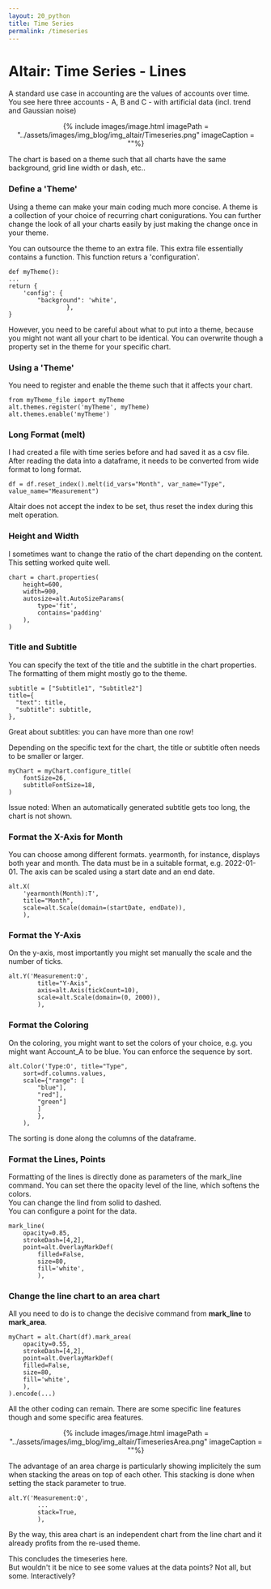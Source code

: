 ```yaml
---
layout: 20_python
title: Time Series
permalink: /timeseries
---
```


# Altair: Time Series - Lines

A standard use case in accounting are the values of accounts over time. You see here three accounts - A, B and C - with artificial data (incl. trend and Gaussian noise)

<center>
{% include images/image.html imagePath = "../assets/images/img_blog/img_altair/Timeseries.png" imageCaption =  ""%}
</center>

The chart is based on a theme such that all charts have the same background, grid line width or dash, etc..


### Define a 'Theme'

Using a theme can make your main coding much more concise. A theme is a collection of your choice of recurring chart conigurations.
You can further change the look of all your charts easily by just making the change once in your theme.

You can outsource the theme to an extra file. 
This extra file essentially contains a function. This function returs a 'configuration'. 

>
    def myTheme():
    ...
    return {
        'config': {
            "background": 'white', 
                    },
    }

However, you need to be careful about what to put into a theme, because you might not want all your chart to be identical. You can overwrite though a property set in the theme for your specific chart.


### Using a 'Theme'

You need to register and enable the theme such that it affects your chart.

>
    from myTheme_file import myTheme
    alt.themes.register('myTheme', myTheme)
    alt.themes.enable('myTheme')

### Long Format (melt)

I had created a file with time series before and had saved it as a csv file.
After reading the data into a dataframe, it needs to be converted from wide format to long format.

>
    df = df.reset_index().melt(id_vars="Month", var_name="Type", value_name="Measurement")

Altair does not accept the index to be set, thus reset the index during this melt operation.


### Height and Width

I sometimes want to change the ratio of the chart depending on the content. This setting worked quite well.

>
    chart = chart.properties(
        height=600,   
        width=900, 
        autosize=alt.AutoSizeParams(
            type='fit',
            contains='padding'
        ),
    )    


### Title and Subtitle

You can specify the text of the title and the subtitle in the chart properties. The formatting of them might mostly go to the theme.

>
    subtitle = ["Subtitle1", "Subtitle2"]
    title={
      "text": title, 
      "subtitle": subtitle,
    }, 

Great about subtitles: you can have more than one row!

Depending on the specific text for the chart, the title or subtitle often needs to be smaller or larger.

>
    myChart = myChart.configure_title(
        fontSize=26,
        subtitleFontSize=18,
    )    

Issue noted: When an automatically generated subtitle gets too long, the chart is not shown. 


### Format the X-Axis for Month

You can choose among different formats. yearmonth, for instance, displays both year and month.
The data must be in a suitable format, e.g. 2022-01-01. 
The axis can be scaled using a start date and an end date. 

>
    alt.X(
        'yearmonth(Month):T', 
        title="Month",
        scale=alt.Scale(domain=(startDate, endDate)),
        ),


### Format the Y-Axis

On the y-axis, most importantly you might set manually the scale and the number of ticks.

>
    alt.Y('Measurement:Q', 
            title="Y-Axis",
            axis=alt.Axis(tickCount=10),
            scale=alt.Scale(domain=(0, 2000)),
            ), 

### Format the Coloring

On the coloring, you might want to set the colors of your choice, e.g. you might want Account_A to be blue. You can enforce the sequence by sort.

>
    alt.Color('Type:O', title="Type", 
        sort=df.columns.values,
        scale={"range": [
            "blue"],
            "red"],
            "green"] 
            ]
            },
        ),   


The sorting is done along the columns of the dataframe.

### Format the Lines, Points

Formatting of the lines is directly done as parameters of the mark_line command.
You can set there the opacity level of the line, which softens the colors.<br>
You can change the lind from solid to dashed.<br>
You can configure a point for the data.

>
    mark_line(
        opacity=0.85,
        strokeDash=[4,2],
        point=alt.OverlayMarkDef(
            filled=False, 
            size=80, 
            fill='white',   
            ), 

### Change the line chart to an area chart


All you need to do is to change the decisive command from **mark_line** to **mark_area**.

>
    myChart = alt.Chart(df).mark_area(
        opacity=0.55,
        strokeDash=[4,2],
        point=alt.OverlayMarkDef(
        filled=False, 
        size=80, 
        fill='white',            
        ), 
    ).encode(...)


All the other coding can remain. There are some specific line features though and some specific area features.

<center>
{% include images/image.html imagePath = "../assets/images/img_blog/img_altair/TimeseriesArea.png" imageCaption =  ""%}
</center>


The advantage of an area charge is particularly showing implicitely the sum when stacking the areas on top of each other.
This stacking is done when setting the stack parameter to true.

>
    alt.Y('Measurement:Q', 
            ...
            stack=True,
            ), 

By the way, this area chart is an independent chart from the line chart and it already profits from the re-used theme.            

This concludes the timeseries here. <br>
But wouldn't it be nice to see some values at the data points? Not all, but some. Interactively?